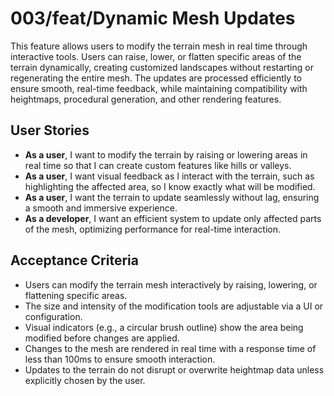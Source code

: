 # 003/feat/Dynamic Mesh Updates

This feature allows users to modify the terrain mesh in real time through interactive tools. Users can raise, lower, or flatten specific areas of the terrain dynamically, creating customized landscapes without restarting or regenerating the entire mesh. The updates are processed efficiently to ensure smooth, real-time feedback, while maintaining compatibility with heightmaps, procedural generation, and other rendering features.

## User Stories

- **As a user**, I want to modify the terrain by raising or lowering areas in real time so that I can create custom features like hills or valleys.
- **As a user**, I want visual feedback as I interact with the terrain, such as highlighting the affected area, so I know exactly what will be modified.
- **As a user**, I want the terrain to update seamlessly without lag, ensuring a smooth and immersive experience.
- **As a developer**, I want an efficient system to update only affected parts of the mesh, optimizing performance for real-time interaction.

## Acceptance Criteria

- Users can modify the terrain mesh interactively by raising, lowering, or flattening specific areas.
- The size and intensity of the modification tools are adjustable via a UI or configuration.
- Visual indicators (e.g., a circular brush outline) show the area being modified before changes are applied.
- Changes to the mesh are rendered in real time with a response time of less than 100ms to ensure smooth interaction.
- Updates to the terrain do not disrupt or overwrite heightmap data unless explicitly chosen by the user.
